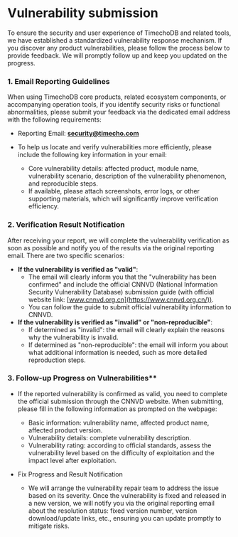 <!--

    Licensed to the Apache Software Foundation (ASF) under one
    or more contributor license agreements.  See the NOTICE file
    distributed with this work for additional information
    regarding copyright ownership.  The ASF licenses this file
    to you under the Apache License, Version 2.0 (the
    "License"); you may not use this file except in compliance
    with the License.  You may obtain a copy of the License at
    
        http://www.apache.org/licenses/LICENSE-2.0
    
    Unless required by applicable law or agreed to in writing,
    software distributed under the License is distributed on an
    "AS IS" BASIS, WITHOUT WARRANTIES OR CONDITIONS OF ANY
    KIND, either express or implied.  See the License for the
    specific language governing permissions and limitations
    under the License.

-->

# Vulnerability submission

To ensure the security and user experience of TimechoDB and related tools, we have established a standardized vulnerability response mechanism. If you discover any product vulnerabilities, please follow the process below to provide feedback. We will promptly follow up and keep you updated on the progress.

### 1. Email Reporting Guidelines

When using TimechoDB core products, related ecosystem components, or accompanying operation tools, if you identify security risks or functional abnormalities, please submit your feedback via the dedicated email address with the following requirements:

- Reporting Email: **security@timecho.com**

- To help us locate and verify vulnerabilities more efficiently, please include the following key information in your email:
  - Core vulnerability details: affected product, module name, vulnerability scenario, description of the vulnerability phenomenon, and reproducible steps.
  - If available, please attach screenshots, error logs, or other supporting materials, which will significantly improve verification efficiency.
  

### 2. Verification Result Notification

After receiving your report, we will complete the vulnerability verification as soon as possible and notify you of the results via the original reporting email. There are two specific scenarios:

- **If the vulnerability is verified as "valid"**:
  - The email will clearly inform you that the "vulnerability has been confirmed" and include the official CNNVD (National Information Security Vulnerability Database) submission guide (with official website link: [www.cnnvd.org.cn](https://www.cnnvd.org.cn/)).
  - You can follow the guide to submit official vulnerability information to CNNVD.
- **If the vulnerability is verified as "invalid" or "non-reproducible"**:
  - If determined as "invalid": the email will clearly explain the reasons why the vulnerability is invalid.
  - If determined as "non-reproducible": the email will inform you about what additional information is needed, such as more detailed reproduction steps.

### 3. Follow-up Progress on Vulnerabilities**

- If the reported vulnerability is confirmed as valid, you need to complete the official submission through the CNNVD website. When submitting, please fill in the following information as prompted on the webpage:
  - Basic information: vulnerability name, affected product name, affected product version.
  - Vulnerability details: complete vulnerability description.
  - Vulnerability rating: according to official standards, assess the vulnerability level based on the difficulty of exploitation and the impact level after exploitation.
  
- Fix Progress and Result Notification
  - We will arrange the vulnerability repair team to address the issue based on its severity. Once the vulnerability is fixed and released in a new version, we will notify you via the original reporting email about the resolution status: fixed version number, version download/update links, etc., ensuring you can update promptly to mitigate risks.